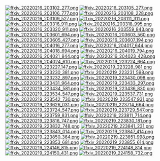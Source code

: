[![ffxiv_20220216_203102_277.png](./image_e_thumb/ffxiv_20220216_203102_277.png.thumb.jpg)](./image_e/ffxiv_20220216_203102_277.png) 
[![ffxiv_20220216_203105_277.png](./image_e_thumb/ffxiv_20220216_203105_277.png.thumb.jpg)](./image_e/ffxiv_20220216_203105_277.png) 
[![ffxiv_20220216_203106_777.png](./image_e_thumb/ffxiv_20220216_203106_777.png.thumb.jpg)](./image_e/ffxiv_20220216_203106_777.png) 
[![ffxiv_20220216_203108_228.png](./image_e_thumb/ffxiv_20220216_203108_228.png.thumb.jpg)](./image_e/ffxiv_20220216_203108_228.png) 
[![ffxiv_20220216_203109_527.png](./image_e_thumb/ffxiv_20220216_203109_527.png.thumb.jpg)](./image_e/ffxiv_20220216_203109_527.png) 
[![ffxiv_20220216_203111_311.png](./image_e_thumb/ffxiv_20220216_203111_311.png.thumb.jpg)](./image_e/ffxiv_20220216_203111_311.png) 
[![ffxiv_20220216_203316_911.png](./image_e_thumb/ffxiv_20220216_203316_911.png.thumb.jpg)](./image_e/ffxiv_20220216_203316_911.png) 
[![ffxiv_20220216_203318_995.png](./image_e_thumb/ffxiv_20220216_203318_995.png.thumb.jpg)](./image_e/ffxiv_20220216_203318_995.png) 
[![ffxiv_20220216_203320_911.png](./image_e_thumb/ffxiv_20220216_203320_911.png.thumb.jpg)](./image_e/ffxiv_20220216_203320_911.png) 
[![ffxiv_20220216_203559_843.png](./image_e_thumb/ffxiv_20220216_203559_843.png.thumb.jpg)](./image_e/ffxiv_20220216_203559_843.png) 
[![ffxiv_20220216_203601_694.png](./image_e_thumb/ffxiv_20220216_203601_694.png.thumb.jpg)](./image_e/ffxiv_20220216_203601_694.png) 
[![ffxiv_20220216_203603_560.png](./image_e_thumb/ffxiv_20220216_203603_560.png.thumb.jpg)](./image_e/ffxiv_20220216_203603_560.png) 
[![ffxiv_20220216_203605_427.png](./image_e_thumb/ffxiv_20220216_203605_427.png.thumb.jpg)](./image_e/ffxiv_20220216_203605_427.png) 
[![ffxiv_20220216_203607_194.png](./image_e_thumb/ffxiv_20220216_203607_194.png.thumb.jpg)](./image_e/ffxiv_20220216_203607_194.png) 
[![ffxiv_20220216_204016_277.png](./image_e_thumb/ffxiv_20220216_204016_277.png.thumb.jpg)](./image_e/ffxiv_20220216_204016_277.png) 
[![ffxiv_20220216_204017_644.png](./image_e_thumb/ffxiv_20220216_204017_644.png.thumb.jpg)](./image_e/ffxiv_20220216_204017_644.png) 
[![ffxiv_20220216_204018_694.png](./image_e_thumb/ffxiv_20220216_204018_694.png.thumb.jpg)](./image_e/ffxiv_20220216_204018_694.png) 
[![ffxiv_20220216_204019_794.png](./image_e_thumb/ffxiv_20220216_204019_794.png.thumb.jpg)](./image_e/ffxiv_20220216_204019_794.png) 
[![ffxiv_20220216_204021_844.png](./image_e_thumb/ffxiv_20220216_204021_844.png.thumb.jpg)](./image_e/ffxiv_20220216_204021_844.png) 
[![ffxiv_20220216_204023_428.png](./image_e_thumb/ffxiv_20220216_204023_428.png.thumb.jpg)](./image_e/ffxiv_20220216_204023_428.png) 
[![ffxiv_20220216_204024_610.png](./image_e_thumb/ffxiv_20220216_204024_610.png.thumb.jpg)](./image_e/ffxiv_20220216_204024_610.png) 
[![ffxiv_20220219_223224_664.png](./image_e_thumb/ffxiv_20220219_223224_664.png.thumb.jpg)](./image_e/ffxiv_20220219_223224_664.png) 
[![ffxiv_20220219_223227_147.png](./image_e_thumb/ffxiv_20220219_223227_147.png.thumb.jpg)](./image_e/ffxiv_20220219_223227_147.png) 
[![ffxiv_20220219_223228_981.png](./image_e_thumb/ffxiv_20220219_223228_981.png.thumb.jpg)](./image_e/ffxiv_20220219_223228_981.png) 
[![ffxiv_20220219_223230_381.png](./image_e_thumb/ffxiv_20220219_223230_381.png.thumb.jpg)](./image_e/ffxiv_20220219_223230_381.png) 
[![ffxiv_20220219_223231_598.png](./image_e_thumb/ffxiv_20220219_223231_598.png.thumb.jpg)](./image_e/ffxiv_20220219_223231_598.png) 
[![ffxiv_20220219_223232_897.png](./image_e_thumb/ffxiv_20220219_223232_897.png.thumb.jpg)](./image_e/ffxiv_20220219_223232_897.png) 
[![ffxiv_20220219_223430_098.png](./image_e_thumb/ffxiv_20220219_223430_098.png.thumb.jpg)](./image_e/ffxiv_20220219_223430_098.png) 
[![ffxiv_20220219_223431_964.png](./image_e_thumb/ffxiv_20220219_223431_964.png.thumb.jpg)](./image_e/ffxiv_20220219_223431_964.png) 
[![ffxiv_20220219_223433_297.png](./image_e_thumb/ffxiv_20220219_223433_297.png.thumb.jpg)](./image_e/ffxiv_20220219_223433_297.png) 
[![ffxiv_20220219_223434_581.png](./image_e_thumb/ffxiv_20220219_223434_581.png.thumb.jpg)](./image_e/ffxiv_20220219_223434_581.png) 
[![ffxiv_20220219_223436_830.png](./image_e_thumb/ffxiv_20220219_223436_830.png.thumb.jpg)](./image_e/ffxiv_20220219_223436_830.png) 
[![ffxiv_20220219_223534_547.png](./image_e_thumb/ffxiv_20220219_223534_547.png.thumb.jpg)](./image_e/ffxiv_20220219_223534_547.png) 
[![ffxiv_20220219_223537_731.png](./image_e_thumb/ffxiv_20220219_223537_731.png.thumb.jpg)](./image_e/ffxiv_20220219_223537_731.png) 
[![ffxiv_20220219_223542_730.png](./image_e_thumb/ffxiv_20220219_223542_730.png.thumb.jpg)](./image_e/ffxiv_20220219_223542_730.png) 
[![ffxiv_20220219_223547_931.png](./image_e_thumb/ffxiv_20220219_223547_931.png.thumb.jpg)](./image_e/ffxiv_20220219_223547_931.png) 
[![ffxiv_20220219_223626_031.png](./image_e_thumb/ffxiv_20220219_223626_031.png.thumb.jpg)](./image_e/ffxiv_20220219_223626_031.png) 
[![ffxiv_20220219_223714_664.png](./image_e_thumb/ffxiv_20220219_223714_664.png.thumb.jpg)](./image_e/ffxiv_20220219_223714_664.png) 
[![ffxiv_20220219_223724_547.png](./image_e_thumb/ffxiv_20220219_223724_547.png.thumb.jpg)](./image_e/ffxiv_20220219_223724_547.png) 
[![ffxiv_20220219_223729_547.png](./image_e_thumb/ffxiv_20220219_223729_547.png.thumb.jpg)](./image_e/ffxiv_20220219_223729_547.png) 
[![ffxiv_20220219_223759_831.png](./image_e_thumb/ffxiv_20220219_223759_831.png.thumb.jpg)](./image_e/ffxiv_20220219_223759_831.png) 
[![ffxiv_20220219_223811_714.png](./image_e_thumb/ffxiv_20220219_223811_714.png.thumb.jpg)](./image_e/ffxiv_20220219_223811_714.png) 
[![ffxiv_20220219_223816_747.png](./image_e_thumb/ffxiv_20220219_223816_747.png.thumb.jpg)](./image_e/ffxiv_20220219_223816_747.png) 
[![ffxiv_20220219_223830_181.png](./image_e_thumb/ffxiv_20220219_223830_181.png.thumb.jpg)](./image_e/ffxiv_20220219_223830_181.png) 
[![ffxiv_20220219_223832_748.png](./image_e_thumb/ffxiv_20220219_223832_748.png.thumb.jpg)](./image_e/ffxiv_20220219_223832_748.png) 
[![ffxiv_20220219_223841_231.png](./image_e_thumb/ffxiv_20220219_223841_231.png.thumb.jpg)](./image_e/ffxiv_20220219_223841_231.png) 
[![ffxiv_20220219_223843_014.png](./image_e_thumb/ffxiv_20220219_223843_014.png.thumb.jpg)](./image_e/ffxiv_20220219_223843_014.png) 
[![ffxiv_20220219_223847_414.png](./image_e_thumb/ffxiv_20220219_223847_414.png.thumb.jpg)](./image_e/ffxiv_20220219_223847_414.png) 
[![ffxiv_20220219_223850_364.png](./image_e_thumb/ffxiv_20220219_223850_364.png.thumb.jpg)](./image_e/ffxiv_20220219_223850_364.png) 
[![ffxiv_20220219_223851_998.png](./image_e_thumb/ffxiv_20220219_223851_998.png.thumb.jpg)](./image_e/ffxiv_20220219_223851_998.png) 
[![ffxiv_20220219_223853_681.png](./image_e_thumb/ffxiv_20220219_223853_681.png.thumb.jpg)](./image_e/ffxiv_20220219_223853_681.png) 
[![ffxiv_20220219_223855_614.png](./image_e_thumb/ffxiv_20220219_223855_614.png.thumb.jpg)](./image_e/ffxiv_20220219_223855_614.png) 
[![ffxiv_20220219_224146_815.png](./image_e_thumb/ffxiv_20220219_224146_815.png.thumb.jpg)](./image_e/ffxiv_20220219_224146_815.png) 
[![ffxiv_20220219_224148_814.png](./image_e_thumb/ffxiv_20220219_224148_814.png.thumb.jpg)](./image_e/ffxiv_20220219_224148_814.png) 
[![ffxiv_20220219_224150_431.png](./image_e_thumb/ffxiv_20220219_224150_431.png.thumb.jpg)](./image_e/ffxiv_20220219_224150_431.png) 
[![ffxiv_20220219_224158_732.png](./image_e_thumb/ffxiv_20220219_224158_732.png.thumb.jpg)](./image_e/ffxiv_20220219_224158_732.png) 
